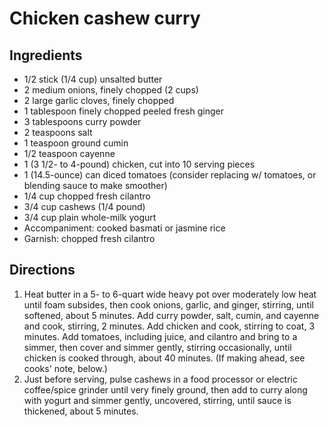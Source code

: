 Chicken cashew curry
====================

Ingredients
-----------

- 1/2 stick (1/4 cup) unsalted butter
- 2 medium onions, finely chopped (2 cups)
- 2 large garlic cloves, finely chopped
- 1 tablespoon finely chopped peeled fresh ginger
- 3 tablespoons curry powder
- 2 teaspoons salt
- 1 teaspoon ground cumin
- 1/2 teaspoon cayenne
- 1 (3 1/2- to 4-pound) chicken, cut into 10 serving pieces
- 1 (14.5-ounce) can diced tomatoes (consider replacing w/ tomatoes, or blending sauce to make smoother)
- 1/4 cup chopped fresh cilantro
- 3/4 cup cashews (1/4 pound)
- 3/4 cup plain whole-milk yogurt
- Accompaniment: cooked basmati or jasmine rice
- Garnish: chopped fresh cilantro

Directions
----------

1. Heat butter in a 5- to 6-quart wide heavy pot over moderately low heat until foam subsides, then cook onions, garlic, and ginger, stirring, until softened, about 5 minutes. Add curry powder, salt, cumin, and cayenne and cook, stirring, 2 minutes. Add chicken and cook, stirring to coat, 3 minutes. Add tomatoes, including juice, and cilantro and bring to a simmer, then cover and simmer gently, stirring occasionally, until chicken is cooked through, about 40 minutes. (If making ahead, see cooks' note, below.)
2. Just before serving, pulse cashews in a food processor or electric coffee/spice grinder until very finely ground, then add to curry along with yogurt and simmer gently, uncovered, stirring, until sauce is thickened, about 5 minutes.
